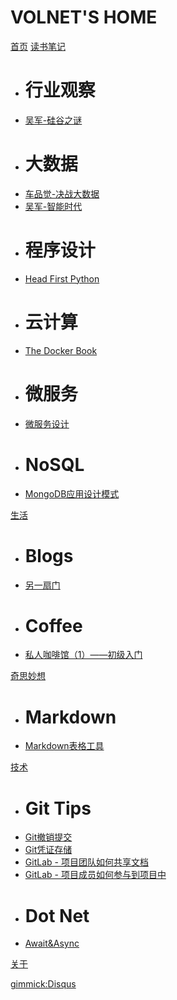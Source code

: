 # VOLNET'S HOME

[首页](index.md)
[读书笔记]()

  * # 行业观察
  * [吴军-硅谷之谜](docs/book/吴军-硅谷之谜/note.md)
  * # 大数据
  * [车品觉-决战大数据](docs/book/车品觉-决战大数据/note.md)
  * [吴军-智能时代](docs/book/吴军-智能时代/note.md)
  * # 程序设计
  * [Head First Python](docs/book/HeadFirstPython/note.md)
  * # 云计算
  * [The Docker Book](docs/book/TheDockerBook/note.md)
  * # 微服务
  * [微服务设计](docs/book/BuildingMicroservices/note.md)
  * # NoSQL
  * [MongoDB应用设计模式](docs/book/MongoDBAppliedDesignPatterns/note.md)

[生活]()

  * # Blogs
  * [另一扇门](/blog)
  * # Coffee
  * [私人咖啡馆（1）——初级入门](docs/life/coffee/coffee-introduce.md)

[奇思妙想]()

  * # Markdown
  * [Markdown表格工具](programs/Markdown/MarkdownTable.html)

[技术]()

  * # Git Tips
  * [Git撤销提交](docs/tech/git/tips/reset-to-old-version.md)
  * [Git凭证存储](docs/tech/git/tips/git-credentials.md)
  * [GitLab - 项目团队如何共享文档](docs/tech/git/scenes/share-docs.md)
  * [GitLab - 项目成员如何参与到项目中](docs/tech/git/scenes/participate-project-members.md)
  * # Dot Net
  * [Await&Async](docs/tech/csharp/await-async.md)

[关于](about.md)

[gimmick:Disqus](volnet)
